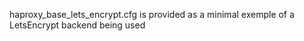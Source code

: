 haproxy_base_lets_encrypt.cfg is provided as a minimal exemple of a LetsEncrypt backend being used 

